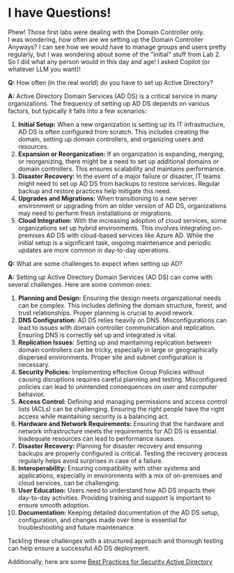 # I have Questions!
Phew!  Those first labs were dealing with the Domain Controller only.  
I was wondering, how often are we setting up the Domain Controller Anyways?  I can see how we would have to manage groups and users pretty regularly, but I was wondering about some of the "initial" stuff from Lab 2.  So I did what any person would in this day and age!  I asked Copilot (or whatever LLM you want)!

**Q:**  How often (in the real world) do you have to set up Active Directory?

**A:** Active Directory Domain Services (AD DS) is a critical service in many organizations. The frequency of setting up AD DS depends on various factors, but typically it falls into a few scenarios:
1. **Initial Setup:** When a new organization is setting up its IT infrastructure, AD DS is often configured from scratch. This includes creating the domain, setting up domain controllers, and organizing users and resources.
2. **Expansion or Reorganization:** If an organization is expanding, merging, or reorganizing, there might be a need to set up additional domains or domain controllers. This ensures scalability and maintains performance.
3. **Disaster Recovery:** In the event of a major failure or disaster, IT teams might need to set up AD DS from backups to restore services. Regular backup and restore practices help mitigate this need.
4. **Upgrades and Migrations:** When transitioning to a new server environment or upgrading from an older version of AD DS, organizations may need to perform fresh installations or migrations.
5. **Cloud Integration:** With the increasing adoption of cloud services, some organizations set up hybrid environments. This involves integrating on-premises AD DS with cloud-based services like Azure AD.
While the initial setup is a significant task, ongoing maintenance and periodic updates are more common in day-to-day operations.

**Q:** What are some challenges to expect when setting up AD?

**A:** Setting up Active Directory Domain Services (AD DS) can come with several challenges. Here are some common ones:
1. **Planning and Design:** Ensuring the design meets organizational needs can be complex. This includes defining the domain structure, forest, and trust relationships. Proper planning is crucial to avoid rework.
2. **DNS Configuration:** AD DS relies heavily on DNS. Misconfigurations can lead to issues with domain controller communication and replication. Ensuring DNS is correctly set up and integrated is vital.
3. **Replication Issues:** Setting up and maintaining replication between domain controllers can be tricky, especially in large or geographically dispersed environments. Proper site and subnet configuration is necessary.
4. **Security Policies:** Implementing effective Group Policies without causing disruptions requires careful planning and testing. Misconfigured policies can lead to unintended consequences on user and computer behavior.
5. **Access Control:** Defining and managing permissions and access control lists (ACLs) can be challenging. Ensuring the right people have the right access while maintaining security is a balancing act.
6. **Hardware and Network Requirements:** Ensuring that the hardware and network infrastructure meets the requirements for AD DS is essential. Inadequate resources can lead to performance issues.
7. **Disaster Recovery:** Planning for disaster recovery and ensuring backups are properly configured is critical. Testing the recovery process regularly helps avoid surprises in case of a failure.
8. **Interoperability:** Ensuring compatibility with other systems and applications, especially in environments with a mix of on-premises and cloud services, can be challenging.
9. **User Education:** Users need to understand how AD DS impacts their day-to-day activities. Providing training and support is important to ensure smooth adoption.
10. **Documentation:** Keeping detailed documentation of the AD DS setup, configuration, and changes made over time is essential for troubleshooting and future maintenance.

Tackling these challenges with a structured approach and thorough testing can help ensure a successful AD DS deployment.

Additionally, here are some [Best Practices for Security Active Directory](https://learn.microsoft.com/en-us/windows-server/identity/ad-ds/plan/security-best-practices/best-practices-for-securing-active-directory?form=MG0AV3)
